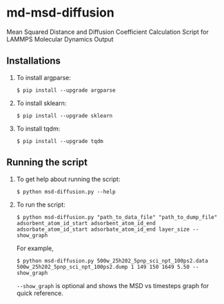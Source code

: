 # md-msd-diffusion
Mean Squared Distance and Diffusion Coefficient Calculation Script for LAMMPS Molecular Dynamics Output

## Installations
1. To install argparse:
   ```console
   $ pip install --upgrade argparse
   ```
1. To install sklearn:
   ```console
   $ pip install --upgrade sklearn
   ```
1. To install tqdm:
   ```console
   $ pip install --upgrade tqdm
   ```

## Running the script
1. To get help about running the script:
    ```console
    $ python msd-diffusion.py --help
    ```
1. To run the script:
    ```console
    $ python msd-diffusion.py "path_to_data_file" "path_to_dump_file" adsorbent_atom_id_start adsorbent_atom_id_end adsorbate_atom_id_start adsorbate_atom_id_end layer_size --show_graph
    ```
    For example,
    ```console
    $ python msd-diffusion.py 500w_25h202_5pnp_sci_npt_100ps2.data 500w_25h202_5pnp_sci_npt_100ps2.dump 1 149 150 1649 5.50 --show_graph
    ```
    `--show_graph` is optional and shows the MSD vs timesteps graph for quick reference.
